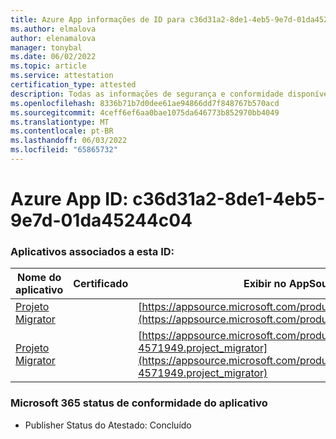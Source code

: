```yaml
---
title: Azure App informações de ID para c36d31a2-8de1-4eb5-9e7d-01da45244c04
ms.author: elmalova
author: elenamalova
manager: tonybal
ms.date: 06/02/2022
ms.topic: article
ms.service: attestation
certification_type: attested
description: Todas as informações de segurança e conformidade disponíveis para c36d31a2-8de1-4eb5-9e7d-01da45244c04.
ms.openlocfilehash: 8336b71b7d0dee61ae94866dd7f848767b570acd
ms.sourcegitcommit: 4ceff6ef6aa0bae1075da646773b852970bb4049
ms.translationtype: MT
ms.contentlocale: pt-BR
ms.lasthandoff: 06/03/2022
ms.locfileid: "65865732"
---
```

# <a name="azure-app-id-c36d31a2-8de1-4eb5-9e7d-01da45244c04"></a>Azure App ID: c36d31a2-8de1-4eb5-9e7d-01da45244c04


### <a name="apps-associated-with-this-id"></a>Aplicativos associados a esta ID:
| **Nome do aplicativo** | **Certificado** | **Exibir no AppSource** |
|--------------|---------------|-----------------------|
| [Projeto Migrator](../forward/WA200003160.md) |  | [https://appsource.microsoft.com/product/office/WA200003160](https://appsource.microsoft.com/product/office/WA200003160) |
| [Projeto Migrator](../forward/fluentpro-4571949.project_migrator.md) |  | [https://appsource.microsoft.com/product/office/fluentpro-4571949.project_migrator](https://appsource.microsoft.com/product/office/fluentpro-4571949.project_migrator) |

### <a name="microsoft-365-app-compliance-status"></a>Microsoft 365 status de conformidade do aplicativo
- Publisher Status do Atestado: Concluído
